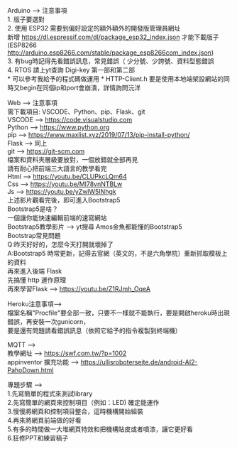 Arduino --> 注意事項<br> 
    1. 版子要選對<br> 
    2. 使用 ESP32 需要到偏好設定的額外額外的開發版管理員網址<br> 
       新增 https://dl.espressif.com/dl/package_esp32_index.json 才能下載版子<br>
       (ESP8266 http://arduino.esp8266.com/stable/package_esp8266com_index.json)<br> 
    3. 有bug時記得先看錯誤訊息，常見錯誤（ 少分號、少誇號、資料型態錯誤 <br> 
    4. RTOS 請上yt查詢 Digi-key 第一部和第二部<br>
    * 可以參考我給予的程式碼做運用 
    * HTTP-Client.h 要是使用本地端架設網站的同時又begin在同個ip和port會崩潰，詳情詢問沅洋<br> 

Web --> 注意事項<br> 
   需下載項目: VSCODE、Python、pip、Flask、git<br> 
      VSCODE --> https://code.visualstudio.com<br> 
      Python --> https://www.python.org<br> 
      pip --> https://www.maxlist.xyz/2019/07/13/pip-install-python/<br> 
      Flask --> 同上<br> 
      git --> https://git-scm.com<br> 
   檔案和資料夾層級要放對，一個放錯就全部再見<br> 
   請有耐心把前端三大語言的教學看完<br> 
      Html --> https://youtu.be/CLUPkcLQm64<br> 
      Css --> https://youtu.be/Ml78vnNTBLw<br> 
      Js --> https://youtu.be/yZwlW5INhgk<br> 
   上述影片觀看完後，即可進入Bootstrap5<br> 
      Bootstrap5是啥？<br> 
         一個讓你能快速編輯前端的速寫網站<br> 
      Bootstrap5教學影片 --> yt搜尋 Amos金魚都能懂的Bootstrap5<br> 
      Bootstrap常見問題<br> 
         Q:昨天好好的，怎麼今天打開就壞掉了<br> 
         A:Bootstrap5 時常更新，記得去官網（英文的，不是六角學院）重新抓取模板上的資料<br> 
   再來進入後端 Flask<br> 
      先搞懂 http 運作原理<br> 
      再來學習Flask --> https://youtu.be/Z1RJmh_OqeA<br> 

Heroku注意事項--><br>
檔案名稱"Procfile"要全部一致，只要不一樣就不能執行，要是開啟heroku時出現錯誤，再安裝一次gunicorn，<br>
要是還有問題請看錯誤訊息（依照它給予的指令複製到終端機）<br>

MQTT --><br> 
   教學網址 --> https://swf.com.tw/?p=1002<br> 
   appinventor 擴充功能 -->  https://ullisroboterseite.de/android-AI2-PahoDown.html<br> 

專題步驟 --><br> 
   1.先寫簡單的程式來測試library<br> 
   2.先寫簡單的網頁來控制項目（例如：LED) 確定能運作<br> 
   3.慢慢將網頁和控制項目整合，這時機構開始組裝<br> 
   4.再來將網頁前端做的好看<br> 
   5.有多的時間做一大堆網頁特效和把機構貼皮或者噴漆，讓它更好看<br> 
   6.狂修PPT和練習稿子<br> 
         
    